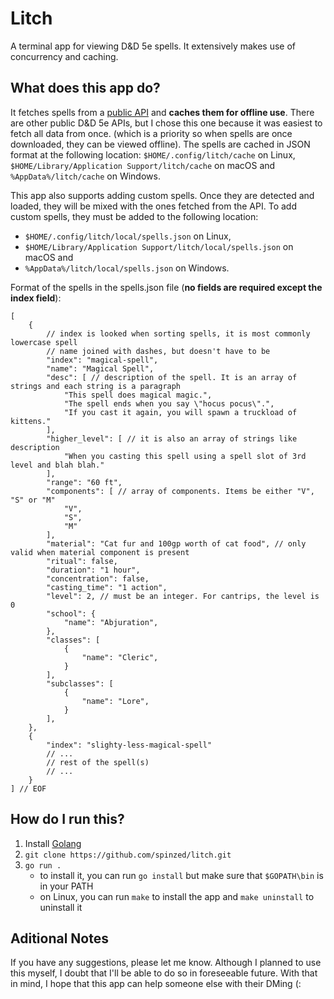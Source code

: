 # Litch
A terminal app for viewing D&amp;D 5e spells. It extensively makes use of concurrency and caching.

## What does this app do?
It fetches spells from a [public API](https://api.open5e.com) and **caches them for offline use**.
There are other public D&amp;D 5e APIs, but I chose this one because it was easiest to fetch all data from once.
(which is a priority so when spells are once downloaded, they can be viewed offline). The spells are cached in JSON format at the following location:
`$HOME/.config/litch/cache` on Linux, `$HOME/Library/Application Support/litch/cache` on macOS and `%AppData%/litch/cache` on Windows.  

This app also supports adding custom spells. Once they are detected and loaded, they will be mixed with the ones fetched from the API.
To add custom spells, they must be added to the following location:
- `$HOME/.config/litch/local/spells.json` on Linux,
- `$HOME/Library/Application Support/litch/local/spells.json` on macOS and
- `%AppData%/litch/local/spells.json` on Windows.  

Format of the spells in the spells.json file (**no fields are required except the index field**):  
```jsonc
[
    {
        // index is looked when sorting spells, it is most commonly lowercase spell
        // name joined with dashes, but doesn't have to be
        "index": "magical-spell",
        "name": "Magical Spell",
        "desc": [ // description of the spell. It is an array of strings and each string is a paragraph
            "This spell does magical magic.",
            "The spell ends when you say \"hocus pocus\".",
            "If you cast it again, you will spawn a truckload of kittens."
        ],
        "higher_level": [ // it is also an array of strings like description
            "When you casting this spell using a spell slot of 3rd level and blah blah."
        ],
        "range": "60 ft",
        "components": [ // array of components. Items be either "V", "S" or "M"
            "V",
            "S",
            "M"
        ],
        "material": "Cat fur and 100gp worth of cat food", // only valid when material component is present
        "ritual": false,
        "duration": "1 hour",
        "concentration": false,
        "casting_time": "1 action",
        "level": 2, // must be an integer. For cantrips, the level is 0
        "school": { 
            "name": "Abjuration",
        },
        "classes": [
            {
                "name": "Cleric",
            }
        ],
        "subclasses": [
            {
                "name": "Lore",
            }
        ],
    },
    {
        "index": "slighty-less-magical-spell"
        // ... 
        // rest of the spell(s)
        // ...
    }
] // EOF
```

## How do I run this?
1) Install [Golang](https://golang.org/)
2) `git clone https://github.com/spinzed/litch.git`
3) `go run .`
    - to install it, you can run `go install` but make sure that `$GOPATH\bin` is in your PATH
    - on Linux, you can run `make` to install the app and `make uninstall` to uninstall it

## Aditional Notes
If you have any suggestions, please let me know. Although I planned to use this myself, I doubt that I'll be able to do so in foreseeable future.
With that in mind, I hope that this app can help someone else with their DMing (:

